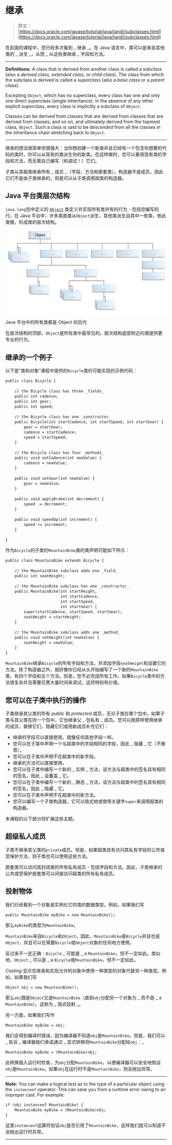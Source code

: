 # 继承

> 原文： [https://docs.oracle.com/javase/tutorial/java/IandI/subclasses.html](https://docs.oracle.com/javase/tutorial/java/IandI/subclasses.html)

在前面的课程中，您已经多次看到 _ 继承 _。在 Java 语言中，类可以是来自其他类的 _ 派生 _，从而 _ 从这些类继承 _ 字段和方法。

* * *

**Definitions:** A class that is derived from another class is called a _subclass_ (also a _derived class_, _extended class_, or _child class_). The class from which the subclass is derived is called a _superclass_ (also a _base class_ or a _parent class_).

Excepting `Object`, which has no superclass, every class has one and only one direct superclass (single inheritance). In the absence of any other explicit superclass, every class is implicitly a subclass of `Object`.

Classes can be derived from classes that are derived from classes that are derived from classes, and so on, and ultimately derived from the topmost class, `Object`. Such a class is said to be _descended_ from all the classes in the inheritance chain stretching back to `Object`.

* * *

继承的想法很简单但很强大：当你想创建一个新类并且已经有一个包含你想要的代码的类时，你可以从现有的类派生你的新类。在这样做时，您可以重用现有类的字段和方法，而无需自己编写（和调试！）它们。

子类从其超类继承所有 _ 成员 _（字段，方法和嵌套类）。构造器不是成员，因此它们不是由子类继承的，但是可以从子类调用超类的构造器。

## Java 平台类层次结构

`java.lang`包中定义的 [`Object`](https://docs.oracle.com/javase/8/docs/api/java/lang/Object.html) 类定义并实现所有类共有的行为 - 包括您编写的行。在 Java 平台中，许多类直接从`Object`派生，其他类派生自其中一些类，依此类推，形成类的层次结构。

![All Classes in the Java Platform are Descendants of Object](img/de7eb1c95f2611f2583ebbd6951d1e98.jpg)

Java 平台中的所有类都是 Object 的后代



在层次结构的顶部，`Object`是所有类中最常见的。层次结构底部附近的类提供更专业的行为。

## 继承的一个例子

以下是“类和对象”课程中提供的`Bicycle`类的可能实现的示例代码：

```
public class Bicycle {

    // the Bicycle class has three _fields_
    public int cadence;
    public int gear;
    public int speed;

    // the Bicycle class has one _constructor_
    public Bicycle(int startCadence, int startSpeed, int startGear) {
        gear = startGear;
        cadence = startCadence;
        speed = startSpeed;
    }

    // the Bicycle class has four _methods_
    public void setCadence(int newValue) {
        cadence = newValue;
    }

    public void setGear(int newValue) {
        gear = newValue;
    }

    public void applyBrake(int decrement) {
        speed -= decrement;
    }

    public void speedUp(int increment) {
        speed += increment;
    }

}

```

作为`Bicycle`的子类的`MountainBike`类的类声明可能如下所示：

```
public class MountainBike extends Bicycle {

    // the MountainBike subclass adds one _field_
    public int seatHeight;

    // the MountainBike subclass has one _constructor_
    public MountainBike(int startHeight,
                        int startCadence,
                        int startSpeed,
                        int startGear) {
        super(startCadence, startSpeed, startGear);
        seatHeight = startHeight;
    }   

    // the MountainBike subclass adds one _method_
    public void setHeight(int newValue) {
        seatHeight = newValue;
    }   
}

```

`MountainBike`继承`Bicycle`的所有字段和方法，并添加字段`seatHeight`和设置它的方法。除了构造器之外，就好像你已经从头开始编写了一个新的`MountainBike`类，有四个字段和五个方法。但是，您不必完成所有工作。如果`Bicycle`类中的方法很复杂并且需要花费大量时间来调试，这将特别有价值。

## 您可以在子类中执行的操作

子类继承其父类的所有 _public_ 和 _protected_ 成员，无论子类在哪个包中。如果子类与其父类在同一个包中，它也继承父 _ 包私有 _ 成员。您可以按原样使用继承的成员，替换它们，隐藏它们或用新成员补充它们：

*   继承的字段可以直接使用，就像任何其他字段一样。
*   您可以在子类中声明一个与超类中的字段相同的字段，因此 _ 隐藏 _ 它（不推荐）。
*   您可以在子类中声明不在超类中的新字段。
*   继承的方法可以直接使用。
*   您可以在子类中编写一个新的 _ 实例 _ 方法，该方法与超类中的签名具有相同的签名，因此 _ 会覆盖 _ 它。
*   您可以在子类中编写一个新的 _ 静态 _ 方法，该方法与超类中的签名具有相同的签名，因此 _ 隐藏 _ 它。
*   您可以在子类中声明不在超类中的新方法。
*   您可以编写一个子类构造器，它可以隐式地或使用关键字`super`来调用超类的构造器。

本课程的以下部分将扩展这些主题。

## 超级私人成员

子类不继承其父类的`private`成员。但是，如果超类具有访问其私有字段的公共或受保护方法，则子类也可以使用这些方法。

嵌套类可以访问其封闭类的所有私有成员 - 包括字段和方法。因此，子类继承的公共或受保护嵌套类可以间接访问超类的所有私有成员。

## 投射物体

我们已经看到一个对象是实例化它的类的数据类型。例如，如果我们写

```
public MountainBike myBike = new MountainBike();

```

那么`myBike`的类型为`MountainBike`。

`MountainBike`来自`Bicycle`和`Object`。因此，`MountainBike`是`Bicycle`并且也是`Object`，并且可以在需要`Bicycle`或`Object`对象的任何地方使用。

反过来不一定正确：`Bicycle` _ 可能是 _ a `MountainBike`，但不一定如此。类似地，`Object` _ 可以是 _ a `Bicycle`或`MountainBike`，但不一定如此。

_Casting_ 显示在继承和实现允许的对象中使用一种类型的对象代替另一种类型。例如，如果我们写

```
Object obj = new MountainBike();

```

那么`obj`既是`Object`又是`MountainBike`（直到`obj`分配另一个对象为 _ 而不是 _ a `MountainBike`）。这称为 _ 隐式投射 _。

另一方面，如果我们写作

```
MountainBike myBike = obj;

```

我们会得到编译时错误，因为编译器不知道`obj`是`MountainBike`。但是，我们可以 _ 告诉 _ 编译器我们承诺通过 _ 显式转换将`MountainBike`分配给`obj`：_

```
MountainBike myBike = (MountainBike)obj;

```

此转换插入运行时检查，为`obj`分配`MountainBike`，以便编译器可以安全地假设`obj`是`MountainBike`。如果`obj`在运行时不是`MountainBike`，则会抛出异常。

* * *

**Note:** You can make a logical test as to the type of a particular object using the `instanceof` operator. This can save you from a runtime error owing to an improper cast. For example:

```
if (obj instanceof MountainBike) {
    MountainBike myBike = (MountainBike)obj;
}

```

这里`instanceof`运算符验证`obj`是否引用了`MountainBike`，这样我们就可以知道不会抛出运行时异常。

* * *